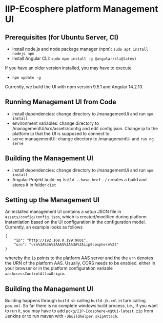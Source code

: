 # IIP-Ecosphere platform Management UI

## Prerequisites (for Ubuntu Server, CI)

- install node.js and node package manager (npm): `sudo apt install nodejs npm`
- install Angular CLI: `sudo npm install -g @angular/cli@latest`

If you have an older version installed, you may have to execute

- `npm update -g`

Currently, we build the UI with npm version 9.5.1 and Angular 14.2.10.

## Running Management UI from Code

- install dependencies: change directory to /managementUi and run `npm install`
- environment variables: change directory to /managementUi/src/assets/config and edit config.json. Change ip to the platform ip that the UI is supposed to connect to
- serve managementUI: change directory to /managementUi and `run ng serve`

## Building the Management UI

- install dependencies: change directory to /managementUi and run `npm install` 
- Angular Projekt build: `ng build --base-href ./` creates a build and stores it in folder `dist`

## Setting up the Management UI

An installed management UI contains a setup JSON file in `assets/config/config.json`, which is created/modified during platform instantiation based on the UI configuration in the configuration model. Currently, an example looks as follows

    {
        "ip": "http://192.168.0.199:9001",
        "urn": "urn%3A%3A%3AAAS%3A%3A%3AiipEcosphere%23"
    }
    
whereby the `ip` points to the platform AAS server and the the `urn` denotes the URN of the platform AAS. Usually, CORS needs to be enabled, either in your browser or in the platform configuration variable ``aasAccessControlAllowOrigin``.

## Building the Management UI

Building happens through ``build.sh`` calling ``build-jk.xml`` in turn calling ``pom.xml``. So far there is no complete windows build process, i.e., if you want to run it, you may have to add ``pckg/IIP-Ecosphere-mgtUi-latest.zip`` from Jenkins or to run maven with `-Dbuildhelper.skipAttach`.